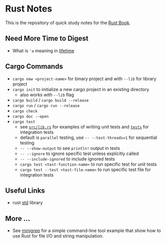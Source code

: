 # Rust Notes

This is the repository of quick study notes for the [Rust Book](https://doc.rust-lang.org/stable/book/).

## Need More Time to Digest

- What is `'a` meaning in [lifetime](https://doc.rust-lang.org/book/ch10-03-lifetime-syntax.html)

## Cargo Commands

- `cargo new <project-name>` for binary project and with `--lib` for library project
- `cargo init` to initialize a new cargo project in an existing directory
  - also works with `--lib` flag
- `cargo build` / `cargo build --release`
- `cargo run` / `cargo run --release`
- `cargo check`
- `cargo doc --open`
- `cargo test`
  - see [`src/lib.rs`](./src/lib.rs) for examples of writing unit tests and [`tests`](./tests) for integration tests
  - default is `parallel` testing, use `-- --test-threads=1` for sequential testing
  - `-- --show-output` to see `println!` output in tests
  - `-- --ignore` to ignore specific test unless explicitly called
  - `-- --include-ignored` to include ignored tests
  - `cargo test <test-function-name>` to run specific test for unit tests
  - `cargo test --test <test-file-name>` to run specific test file for integration tests

## Useful Links

- rust [std](https://doc.rust-lang.org/std/prelude/index.html) library

## More ...

- See [minigrep](./minigrep) for a simple command-line tool example that show how to use Rust for file I/O and string manipulation.
